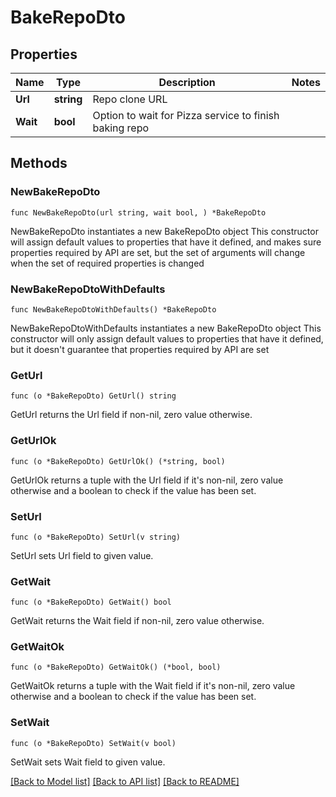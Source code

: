 # BakeRepoDto

## Properties

Name | Type | Description | Notes
------------ | ------------- | ------------- | -------------
**Url** | **string** | Repo clone URL | 
**Wait** | **bool** | Option to wait for Pizza service to finish baking repo | 

## Methods

### NewBakeRepoDto

`func NewBakeRepoDto(url string, wait bool, ) *BakeRepoDto`

NewBakeRepoDto instantiates a new BakeRepoDto object
This constructor will assign default values to properties that have it defined,
and makes sure properties required by API are set, but the set of arguments
will change when the set of required properties is changed

### NewBakeRepoDtoWithDefaults

`func NewBakeRepoDtoWithDefaults() *BakeRepoDto`

NewBakeRepoDtoWithDefaults instantiates a new BakeRepoDto object
This constructor will only assign default values to properties that have it defined,
but it doesn't guarantee that properties required by API are set

### GetUrl

`func (o *BakeRepoDto) GetUrl() string`

GetUrl returns the Url field if non-nil, zero value otherwise.

### GetUrlOk

`func (o *BakeRepoDto) GetUrlOk() (*string, bool)`

GetUrlOk returns a tuple with the Url field if it's non-nil, zero value otherwise
and a boolean to check if the value has been set.

### SetUrl

`func (o *BakeRepoDto) SetUrl(v string)`

SetUrl sets Url field to given value.


### GetWait

`func (o *BakeRepoDto) GetWait() bool`

GetWait returns the Wait field if non-nil, zero value otherwise.

### GetWaitOk

`func (o *BakeRepoDto) GetWaitOk() (*bool, bool)`

GetWaitOk returns a tuple with the Wait field if it's non-nil, zero value otherwise
and a boolean to check if the value has been set.

### SetWait

`func (o *BakeRepoDto) SetWait(v bool)`

SetWait sets Wait field to given value.



[[Back to Model list]](../README.md#documentation-for-models) [[Back to API list]](../README.md#documentation-for-api-endpoints) [[Back to README]](../README.md)


